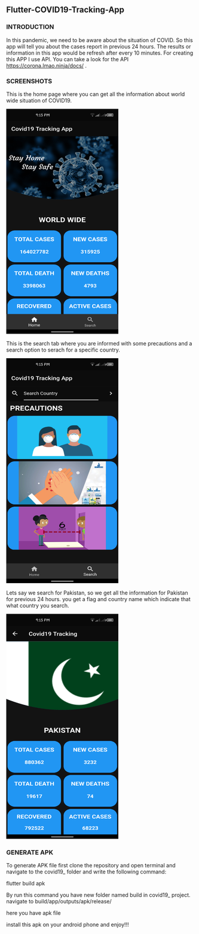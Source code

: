 ## Flutter-COVID19-Tracking-App

### INTRODUCTION

In this pandemic, we need to be aware about the situation of COVID. So this app will tell you about the cases report in previous 24 hours. The results or information in this app would be refresh after every 10 minutes.  For creating this APP I use API.
You can take a look for the API https://corona.lmao.ninja/docs/ .

### SCREENSHOTS

This is the home page where you can get all the information about world wide situation of COVID19.

<img src="covid19_/images/home.png" width = 300 height = 600>

This is the search tab where you are informed with some precautions and a search option to serach for a specific country.

<img src="covid19_/images/search.png" width = 300 height = 600>

Lets say we search for Pakistan, so we get all the information for Pakistan for previous 24 hours. you get a flag and country name which indicate that what country you search.

<img src="covid19_/images/result.png" width = 300 height = 600>

### GENERATE APK

To generate APK file first clone the repository and open terminal and navigate to the covid19_ folder and write the following command:

flutter build apk

By run this command you have new folder named build in covid19_ project. navigate to
build/app/outputs/apk/release/

here you have apk file 

install this apk on your android phone and enjoy!!!



